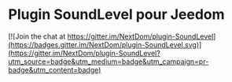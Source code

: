 # Plugin SoundLevel pour Jeedom

[![Join the chat at https://gitter.im/NextDom/plugin-SoundLevel](https://badges.gitter.im/NextDom/plugin-SoundLevel.svg)](https://gitter.im/NextDom/plugin-SoundLevel?utm_source=badge&utm_medium=badge&utm_campaign=pr-badge&utm_content=badge)
